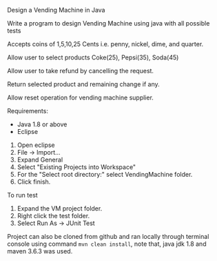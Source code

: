 Design a Vending Machine in Java

Write a program to design Vending Machine using java with all possible tests

Accepts coins of 1,5,10,25 Cents i.e. penny, nickel, dime, and quarter.

Allow user to select products Coke(25), Pepsi(35), Soda(45)

Allow user to take refund by cancelling the request.

Return selected product and remaining change if any.

Allow reset operation for vending machine supplier.


Requirements:
- Java 1.8 or above
- Eclipse


1) Open eclipse
2) File -> Import...
3) Expand General
4) Select "Existing Projects into Workspace"
5) For the "Select root directory:" select VendingMachine folder.
6) Click finish.

To run test
1) Expand the VM project folder.
2) Right click the test folder.
3) Select Run As -> JUnit Test

Project can also be cloned from github and ran locally through terminal console using
command `mvn clean install`, note that, java jdk 1.8 and maven 3.6.3 was used.

